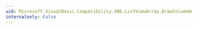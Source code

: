 ```yaml
---
uid: Microsoft.VisualBasic.Compatibility.VB6.ListViewArray.DrawColumnHeader
internalonly: False
---
```

